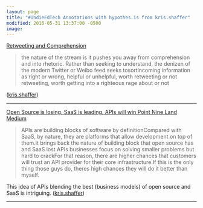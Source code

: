 ```yaml
---
layout: page
title: "#IndieEdTech Annotations with hypothes.is from kris.shaffer"
modified: 2016-05-31 13:37:00 -0500
image:
---
```


[Retweeting and Comprehension](https://hapgood.us/2016/04/12/retweeting-and-comprehension/)

> the nature of the stream is it pushes you away from comprehension and into rhetoric. Rather than seeking to understand, the denizen of the modern Twitter or Weibo feed seeks tosortincoming information as right or wrong, helpful or unhelpful, worth retweeting or not retweeting, worth getting into a righteous rage about or not

 ([kris.shaffer](https://hypothes.is/stream?=user:kris.shaffer))

<hr/>

[Open Source is losing, SaaS is leading, APIs will win  Point Nine Land  Medium](https://medium.com/point-nine-news/open-source-is-losing-saas-is-leading-apis-will-win-663648d9c8d0)

> APIs are building blocks of software by definitionCompared with SaaS, by nature, they are platforms that allow development on top of them.It brings back the nature of building block that open source has and SaaS lost.APIs businesses focus on solving smaller problems but hard to crackFor that reason, there are higher chances that customers will trust an API provider for their core infrastructure.If this is the only thing those guys do, theres high chances they will do it better than myself.

This idea of APIs blending the best (business models) of open source and SaaS is intriguing. ([kris.shaffer](https://hypothes.is/stream?=user:kris.shaffer))

<hr/>
